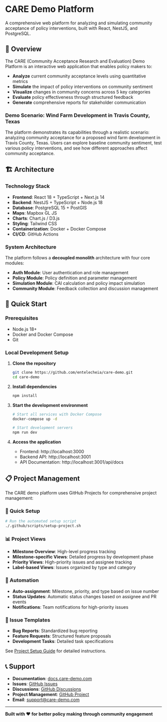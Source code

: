 # CARE Demo Platform

A comprehensive web platform for analyzing and simulating community acceptance of policy interventions, built with React, NestJS, and PostgreSQL.

## 🎯 Overview

The CARE (Community Acceptance Research and Evaluation) Demo Platform is an interactive web application that enables policy makers to:

- **Analyze** current community acceptance levels using quantitative metrics
- **Simulate** the impact of policy interventions on community sentiment
- **Visualize** changes in community concerns across 5 key categories
- **Evaluate** policy effectiveness through structured feedback
- **Generate** comprehensive reports for stakeholder communication

### Demo Scenario: Wind Farm Development in Travis County, Texas

The platform demonstrates its capabilities through a realistic scenario: analyzing community acceptance for a proposed wind farm development in Travis County, Texas. Users can explore baseline community sentiment, test various policy interventions, and see how different approaches affect community acceptance.

## 🏗️ Architecture

### Technology Stack

- **Frontend**: React 18 + TypeScript + Next.js 14
- **Backend**: NestJS + TypeScript + Node.js 18
- **Database**: PostgreSQL 15 + PostGIS
- **Maps**: Mapbox GL JS
- **Charts**: Chart.js / D3.js
- **Styling**: Tailwind CSS
- **Containerization**: Docker + Docker Compose
- **CI/CD**: GitHub Actions

### System Architecture

The platform follows a **decoupled monolith** architecture with four core modules:

- **Auth Module**: User authentication and role management
- **Policy Module**: Policy definition and parameter management
- **Simulation Module**: CAI calculation and policy impact simulation
- **Community Module**: Feedback collection and discussion management

## 🚀 Quick Start

### Prerequisites

- Node.js 18+
- Docker and Docker Compose
- Git

### Local Development Setup

1. **Clone the repository**

   ```bash
   git clone https://github.com/entelecheia/care-demo.git
   cd care-demo
   ```

2. **Install dependencies**

   ```bash
   npm install
   ```

3. **Start the development environment**

   ```bash
   # Start all services with Docker Compose
   docker-compose up -d

   # Start development servers
   npm run dev
   ```

4. **Access the application**
   - Frontend: http://localhost:3000
   - Backend API: http://localhost:3001
   - API Documentation: http://localhost:3001/api/docs

## 📋 Project Management

The CARE demo platform uses GitHub Projects for comprehensive project management:

### 🚀 Quick Setup

```bash
# Run the automated setup script
./.github/scripts/setup-project.sh
```

### 📊 Project Views

- **Milestone Overview**: High-level progress tracking
- **Milestone-specific Views**: Detailed progress by development phase
- **Priority Views**: High-priority issues and assignee tracking
- **Label-based Views**: Issues organized by type and category

### 🤖 Automation

- **Auto-assignment**: Milestone, priority, and type based on issue number
- **Status Updates**: Automatic status changes based on assignee and PR events
- **Notifications**: Team notifications for high-priority issues

### 📝 Issue Templates

- **Bug Reports**: Standardized bug reporting
- **Feature Requests**: Structured feature proposals
- **Development Tasks**: Detailed task specifications

See [Project Setup Guide](.github/projects/PROJECT_SETUP_GUIDE.md) for detailed instructions.

## 📞 Support

- **Documentation**: [docs.care-demo.com](https://docs.care-demo.com)
- **Issues**: [GitHub Issues](https://github.com/entelecheia/care-demo/issues)
- **Discussions**: [GitHub Discussions](https://github.com/entelecheia/care-demo/discussions)
- **Project Management**: [GitHub Project](https://github.com/entelecheia/care-demo/projects)
- **Email**: support@care-demo.com

---

**Built with ❤️ for better policy making through community engagement**
